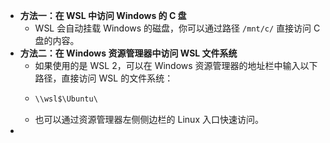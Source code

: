 - **方法一：在 WSL 中访问 Windows 的 C 盘**
	- WSL 会自动挂载 Windows 的磁盘，你可以通过路径 `/mnt/c/` 直接访问 C 盘的内容。
- **方法二：在 Windows 资源管理器中访问 WSL 文件系统**
	- 如果使用的是 WSL 2，可以在 Windows 资源管理器的地址栏中输入以下路径，直接访问 WSL 的文件系统：
	- ```powershell
	  \\wsl$\Ubuntu\
	  ```
	- 也可以通过资源管理器左侧侧边栏的 Linux 入口快速访问。
-